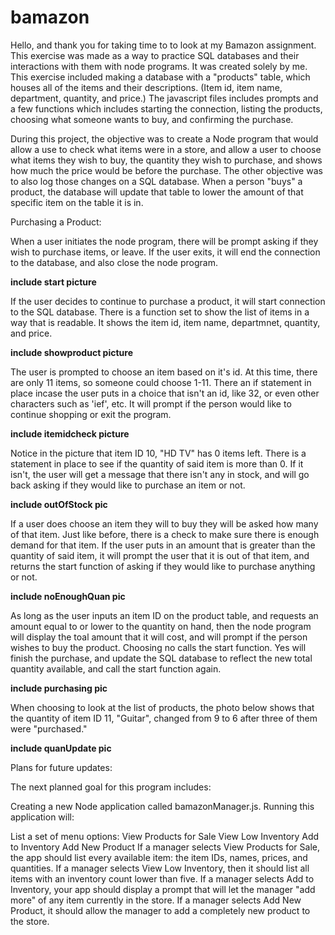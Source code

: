 # bamazon

Hello, and thank you for taking time to to look at my Bamazon assignment. This exercise was
made as a way to practice SQL databases and their interactions with them with node programs.
It was created solely by me. This exercise included making a database with a "products" 
table, which houses all of the items and their descriptions. (Item id, item name, department, 
quantity, and price.) The javascript files includes prompts and a few functions which includes
starting the connection, listing the products, choosing what someone wants to buy, and 
confirming the purchase.

During this project, the objective was to create a Node program that would allow a use to
check what items were in a store, and allow a user to choose what items they wish to buy,
the quantity they wish to purchase, and shows how much the price would be before the purchase. 
The other objective was to also log those changes on a SQL database. When a person "buys" a 
product, the database will update that table to lower the amount of that specific item on the
table it is in.

Purchasing a Product:

When a user initiates the node program, there will be prompt asking if they wish to purchase
items, or leave. If the user exits, it will end the connection to the database, and also 
close the node program.

**include start picture**

If the user decides to continue to purchase a product, it will start connection to the SQL
database. There is a function set to show the list of items in a way that is readable. It 
shows the item id, item name, departmnet, quantity, and price. 

**include showproduct picture**

The user is prompted to choose an item based on it's id. At this time, there are only 11
items, so someone could choose 1-11. There an if statement in place incase the user puts
in a choice that isn't an id, like 32, or even other characters such as 'ief', etc. It will
prompt if the person would like to continue shopping or exit the program.

**include itemidcheck picture**

Notice in the picture that item ID 10, "HD TV" has 0 items left. There is a statement in
place to see if the quantity of said item is more than 0. If it isn't, the user will get 
a message that there isn't any in stock, and will go back asking if they would like to
purchase an item or not.

**include outOfStock pic**

If a user does choose an item they will to buy they will be asked how many of that item. 
Just like before, there is a check to make sure there is enough demand for that item. If
the user puts in an amount that is greater than the quantity of said item, it will prompt
the user that it is out of that item, and returns the start function of asking if they 
would like to purchase anything or not.

**include noEnoughQuan pic**

As long as the user inputs an item ID on the product table, and requests an amount equal
to or lower to the quantity on hand, then the node program will display the toal amount 
that it will cost, and will prompt if the person wishes to buy the product. Choosing no
calls the start function. Yes will finish the purchase, and update the SQL database to 
reflect the new total quantity available, and call the start function again.

**include purchasing pic**

When choosing to look at the list of products, the photo below shows that the quantity 
of item ID 11, "Guitar", changed from 9 to 6 after three of them were "purchased."

**include quanUpdate pic**


Plans for future updates:

The next planned goal for this program includes:

Creating a new Node application called bamazonManager.js. Running this application will:

List a set of menu options:
View Products for Sale
View Low Inventory
Add to Inventory
Add New Product
If a manager selects View Products for Sale, the app should list every available item: the item IDs, names, prices, and quantities.
If a manager selects View Low Inventory, then it should list all items with an inventory count lower than five.
If a manager selects Add to Inventory, your app should display a prompt that will let the manager "add more" of any item currently in the store.
If a manager selects Add New Product, it should allow the manager to add a completely new product to the store.